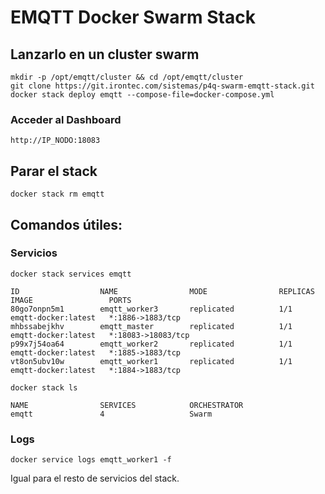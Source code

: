 
# EMQTT Docker Swarm Stack

## Lanzarlo en un cluster swarm

```
mkdir -p /opt/emqtt/cluster && cd /opt/emqtt/cluster
git clone https://git.irontec.com/sistemas/p4q-swarm-emqtt-stack.git
docker stack deploy emqtt --compose-file=docker-compose.yml
```

### Acceder al Dashboard

```
http://IP_NODO:18083
``` 

## Parar el stack

```
docker stack rm emqtt
```

## Comandos útiles:

### Servicios

```
docker stack services emqtt
```

```
ID                  NAME                MODE                REPLICAS            IMAGE                 PORTS
80go7onpn5m1        emqtt_worker3       replicated          1/1                 emqtt-docker:latest   *:1886->1883/tcp
mhbssabejkhv        emqtt_master        replicated          1/1                 emqtt-docker:latest   *:18083->18083/tcp
p99x7j54oa64        emqtt_worker2       replicated          1/1                 emqtt-docker:latest   *:1885->1883/tcp
vt8on5ubv10w        emqtt_worker1       replicated          1/1                 emqtt-docker:latest   *:1884->1883/tcp
```

```
docker stack ls                                            
```

```
NAME                SERVICES            ORCHESTRATOR
emqtt               4                   Swarm
```

### Logs

```
docker service logs emqtt_worker1 -f
```

Igual para el resto de servicios del stack.

